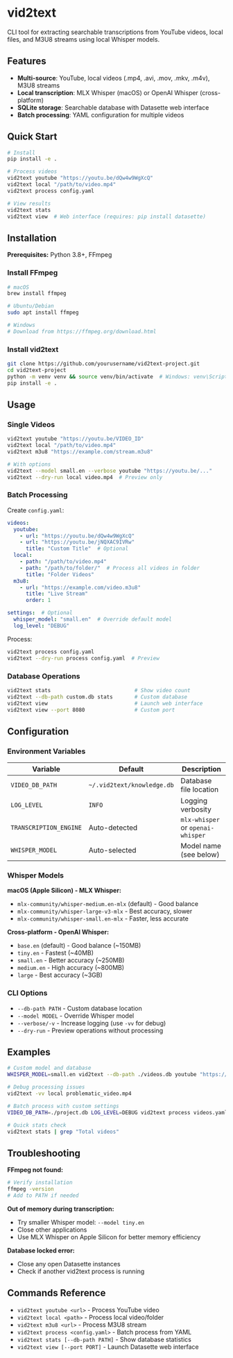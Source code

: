 # vid2text

CLI tool for extracting searchable transcriptions from YouTube videos, local files, and M3U8 streams using local Whisper models.

## Features
- **Multi-source**: YouTube, local videos (.mp4, .avi, .mov, .mkv, .m4v), M3U8 streams
- **Local transcription**: MLX Whisper (macOS) or OpenAI Whisper (cross-platform)
- **SQLite storage**: Searchable database with Datasette web interface
- **Batch processing**: YAML configuration for multiple videos

## Quick Start

```bash
# Install
pip install -e .

# Process videos
vid2text youtube "https://youtu.be/dQw4w9WgXcQ"
vid2text local "/path/to/video.mp4"
vid2text process config.yaml

# View results
vid2text stats
vid2text view  # Web interface (requires: pip install datasette)
```

## Installation

**Prerequisites:** Python 3.8+, FFmpeg

### Install FFmpeg
```bash
# macOS
brew install ffmpeg

# Ubuntu/Debian
sudo apt install ffmpeg

# Windows
# Download from https://ffmpeg.org/download.html
```

### Install vid2text
```bash
git clone https://github.com/yourusername/vid2text-project.git
cd vid2text-project
python -m venv venv && source venv/bin/activate  # Windows: venv\Scripts\activate
pip install -e .
```

## Usage

### Single Videos
```bash
vid2text youtube "https://youtu.be/VIDEO_ID"
vid2text local "/path/to/video.mp4"
vid2text m3u8 "https://example.com/stream.m3u8"

# With options
vid2text --model small.en --verbose youtube "https://youtu.be/..."
vid2text --dry-run local video.mp4  # Preview only
```

### Batch Processing
Create `config.yaml`:
```yaml
videos:
  youtube:
    - url: "https://youtu.be/dQw4w9WgXcQ"
    - url: "https://youtu.be/jNQXAC9IVRw"
      title: "Custom Title"  # Optional
  local:
    - path: "/path/to/video.mp4"
    - path: "/path/to/folder/"  # Process all videos in folder
      title: "Folder Videos"
  m3u8:
    - url: "https://example.com/video.m3u8"
      title: "Live Stream"
      order: 1

settings:  # Optional
  whisper_model: "small.en"  # Override default model
  log_level: "DEBUG"
```

Process:
```bash
vid2text process config.yaml
vid2text --dry-run process config.yaml  # Preview
```

### Database Operations
```bash
vid2text stats                           # Show video count
vid2text --db-path custom.db stats       # Custom database
vid2text view                            # Launch web interface
vid2text view --port 8080                # Custom port
```

## Configuration

### Environment Variables
| Variable | Default | Description |
|----------|---------|-------------|
| `VIDEO_DB_PATH` | `~/.vid2text/knowledge.db` | Database file location |
| `LOG_LEVEL` | `INFO` | Logging verbosity |
| `TRANSCRIPTION_ENGINE` | Auto-detected | `mlx-whisper` or `openai-whisper` |
| `WHISPER_MODEL` | Auto-selected | Model name (see below) |

### Whisper Models

**macOS (Apple Silicon) - MLX Whisper:**
- `mlx-community/whisper-medium.en-mlx` (default) - Good balance
- `mlx-community/whisper-large-v3-mlx` - Best accuracy, slower
- `mlx-community/whisper-small.en-mlx` - Faster, less accurate

**Cross-platform - OpenAI Whisper:**
- `base.en` (default) - Good balance (~150MB)
- `tiny.en` - Fastest (~40MB)
- `small.en` - Better accuracy (~250MB) 
- `medium.en` - High accuracy (~800MB)
- `large` - Best accuracy (~3GB)

### CLI Options
- `--db-path PATH` - Custom database location
- `--model MODEL` - Override Whisper model
- `--verbose/-v` - Increase logging (use `-vv` for debug)
- `--dry-run` - Preview operations without processing

## Examples

```bash
# Custom model and database
WHISPER_MODEL=small.en vid2text --db-path ./videos.db youtube "https://youtu.be/..."

# Debug processing issues
vid2text -vv local problematic_video.mp4

# Batch process with custom settings
VIDEO_DB_PATH=./project.db LOG_LEVEL=DEBUG vid2text process videos.yaml

# Quick stats check
vid2text stats | grep "Total videos"
```

## Troubleshooting

**FFmpeg not found:**
```bash
# Verify installation
ffmpeg -version
# Add to PATH if needed
```

**Out of memory during transcription:**
- Try smaller Whisper model: `--model tiny.en`
- Close other applications
- Use MLX Whisper on Apple Silicon for better memory efficiency

**Database locked error:**
- Close any open Datasette instances
- Check if another vid2text process is running


## Commands Reference
- `vid2text youtube <url>` - Process YouTube video
- `vid2text local <path>` - Process local video/folder
- `vid2text m3u8 <url>` - Process M3U8 stream
- `vid2text process <config.yaml>` - Batch process from YAML
- `vid2text stats [--db-path PATH]` - Show database statistics
- `vid2text view [--port PORT]` - Launch Datasette web interface